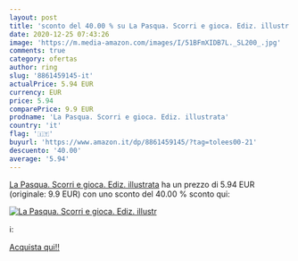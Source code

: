 ```yaml
---
layout: post
title: 'sconto del 40.00 % su La Pasqua. Scorri e gioca. Ediz. illustr  '
date: 2020-12-25 07:43:26
image: 'https://m.media-amazon.com/images/I/51BFmXIDB7L._SL200_.jpg'
comments: true
category: ofertas
author: ring
slug: '8861459145-it'
actualPrice: 5.94 EUR
currency: EUR
price: 5.94
comparePrice: 9.9 EUR
prodname: 'La Pasqua. Scorri e gioca. Ediz. illustrata'
country: 'it'
flag: '🇮🇹'
buyurl: 'https://www.amazon.it/dp/8861459145/?tag=tolees00-21'
descuento: '40.00'
average: '5.94'
---
```


[La Pasqua. Scorri e gioca. Ediz. illustrata](https://www.amazon.it/dp/8861459145/?tag=tolees00-21) ha un prezzo di 5.94 EUR (originale: 9.9 EUR) con uno sconto del 40.00 % sconto qui:

[![La Pasqua. Scorri e gioca. Ediz. illustr](https://m.media-amazon.com/images/I/51BFmXIDB7L._SL200_.jpg)](https://www.amazon.it/dp/8861459145/?tag=tolees00-21)

ℹ️:


[Acquista qui!!](https://www.amazon.it/dp/8861459145/?tag=tolees00-21)
